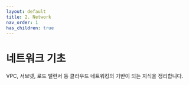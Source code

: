 ```yaml
---
layout: default
title: 2. Network
nav_order: 1
has_children: true
---
```


# 네트워크 기초

VPC, 서브넷, 로드 밸런서 등 클라우드 네트워킹의 기반이 되는 지식을 정리합니다.

